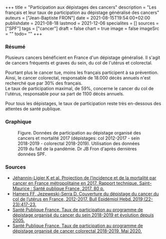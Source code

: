 +++
title = "Participation aux dépistages des cancers"
description = "Les français et leur taux de participation au dépistage généralisé des cancers"
auteurs = ["Jean-Baptiste FRON"]
date = 2021-08-15T19:54:00+02:00
publishdate = 2021-08-18
lastmod = 2021-12-06
specialites = []
sources = ["SPF"]
tags = ["cancer"]
draft = false
chart = true
image = false
imageSrc = ""
todo= ""
+++

### Résumé

Plusieurs cancers bénéficient en France d'un dépistage généralisé. Il s'agit de cancers fréquents et graves du sein, du col de l'utérus et colorectal.

Pourtant plus le cancer tue, moins les français participent à sa prévention.  
Ainsi, le cancer colorectal, responsable de 18.000 décès annuels n'est recherché que par 30% des français.  
Le taux de participation maximal, de 59%, concerne le cancer du col de l'utérus, responsable pour sa part de 1100 décès annuels.

Pour tous les dépistages, le taux de participation reste très en-dessous des attentes de santé publique.

### Graphique

<figure>
  <div id="chart" class="border alert mb-4"></div>
  <figcaption>Figure. Données de participation au dépistage organisé des cancers et mortalité 2017 (dépistages: col 2012-2017 - sein 2018-2019 - colorectal 2018-2019). Utilisation des données 2019 du fait de la pandémie. Dr JB Fron d'après dernières données SPF.</figcaption>
</figure>

### Sources

- [Jéhannin-Ligier K et al. Projection de l’incidence et de la mortalité par cancer en France métropolitaine en 2017. Rapport technique. Saint-Maurice : Santé publique France, 2017. 80 p.](https://www.santepubliquefrance.fr/docs/projection-de-l-incidence-et-de-la-mortalite-par-cancer-en-france-metropolitaine-en-2017)
- [Hamers FF, Jezeweski-Serra D. Couverture du dépistage du cancer du col de l’utérus en France, 2012-2017. Bull Epidémiol Hebd. 2019;(22-23):417-23.](http://beh.santepubliquefrance.fr/beh/2019/22-23/2019_22-23_2.html)
- [Santé Publique France. Taux de participation au programme de dépistage organisé du cancer du sein 2018-2019 et évolution depuis 2005.](https://www.santepubliquefrance.fr/maladies-et-traumatismes/cancers/cancer-du-sein/articles/taux-de-participation-au-programme-de-depistage-organise-du-cancer-du-sein-2018-2019-et-evolution-depuis-2005)
- [Santé Publique France. Taux de participation au programme de dépistage organisé de cancer colorectal 2018-2019. Mai 2020.](https://www.santepubliquefrance.fr/maladies-et-traumatismes/cancers/cancer-du-colon-rectum/articles/taux-de-participation-au-programme-de-depistage-organise-du-cancer-colorectal-2018-2019)

<script>
const chartOptions = {
  series: [{
    name: 'Participation',
    type: 'column',
    data: [58.7, 49.3, 30.5]
  }, {
    name: 'Mortalité',
    type: 'column',
    data: [1084, 11883, 17684]
  }],
  dataLabels: {
    formatter: function (val, opts) {
      return val + "%"
      }
  },
  chart: {},
  title: { text: 'Taux de participation au dépistage des cancers en 2022' },
  xaxis: {
    categories: ['Col de l\'utérus', 'Sein', 'Côlon-rectum'],
  },
  yaxis: [
    {
      title: {
        text: "Participation (%)",
        style: { color: '#4150f5' }
      },
      labels: {
        style: { colors: '#757575' }
      }
    },
    {
      seriesName: 'Mortalité',
        opposite: true,
        decimalsInFloat: false,
        title: {
          text: "Mortalité annuelle",
          style: {color: '#ffa600'}
        },
        labels: {
        style: { colors: '#757575' }
      }
    }
  ],
  tooltip: {
    x: { show: true },
    y: [{
      formatter: function(value) {
        return value + '%'
      }
    },
    {
      formatter: function(value) {
        return value + ' décès/an'
      }
    }]
  }
}
</script>
